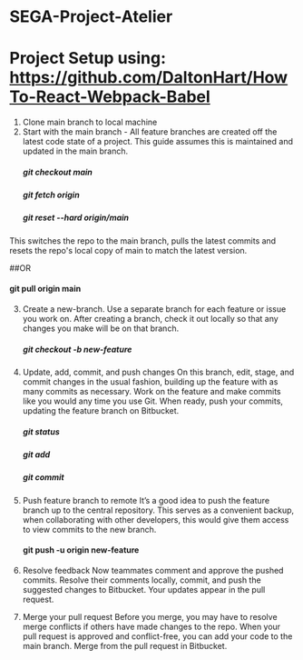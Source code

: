 # SEGA-Project-Atelier
# Project Setup using: https://github.com/DaltonHart/HowTo-React-Webpack-Babel


1. Clone main branch to local machine
2. Start with the main branch - All feature branches are created off the latest code state of a project. This guide assumes this is maintained and updated in the main branch.
    ##### git checkout main
    ##### git fetch origin 
    ##### git reset --hard origin/main
This switches the repo to the main branch, pulls the latest commits and resets the repo's local copy of main to match the latest version.

  ##OR 
  #### git pull origin main
    
3. Create a new-branch. Use a separate branch for each feature or issue you work on. After creating a branch, check it out locally so that any changes you make will be on that branch.
    ##### git checkout -b new-feature
    
4. Update, add, commit, and push changes
On this branch, edit, stage, and commit changes in the usual fashion, building up the feature with as many commits as necessary. Work on the feature and make commits like you would any time you use Git. When ready, push your commits, updating the feature branch on Bitbucket.
    ##### git status
    ##### git add <some-file>
    ##### git commit
    
    
5. Push feature branch to remote
It’s a good idea to push the feature branch up to the central repository. This serves as a convenient backup, when collaborating with other developers, this would give them access to view commits to the new branch.
    #### git push -u origin new-feature
    
6. Resolve feedback
Now teammates comment and approve the pushed commits. Resolve their comments locally, commit, and push the suggested changes to Bitbucket. Your updates appear in the pull request.
    
7. Merge your pull request
Before you merge, you may have to resolve merge conflicts if others have made changes to the repo. When your pull request is approved and conflict-free, you can add your code to the main branch. Merge from the pull request in Bitbucket.




